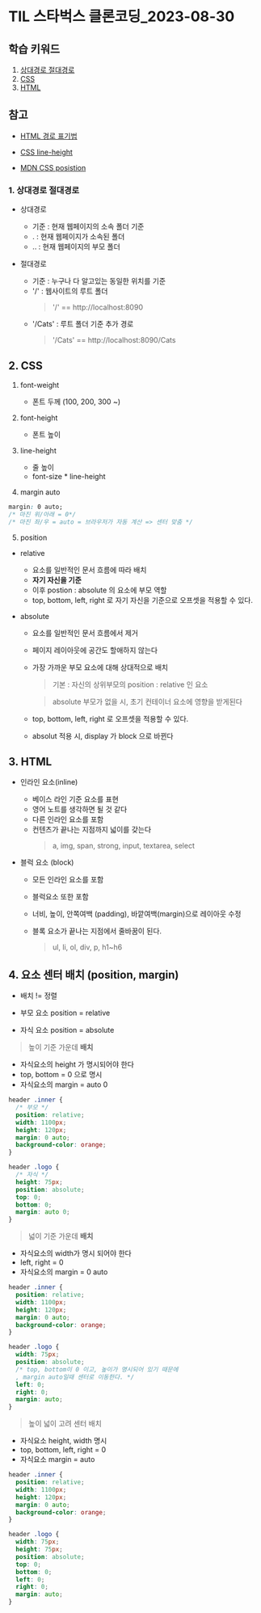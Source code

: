 # TIL 스타벅스 클론코딩\_2023-08-30

## 학습 키워드

1.  [상대경로 절대경로](#1-상대경로-절대경로)
2.  [CSS](#2-css)
3.  [HTML](#3-html)

## 참고

- [HTML 경로 표기법](#https://sas-study.tistory.com/127)

- [CSS line-height](#https://www.codingfactory.net/10639)

- [MDN CSS posistion](#https://developer.mozilla.org/ko/docs/Web/CSS/position)

### 1. 상대경로 절대경로

- 상대경로

  - 기준 : 현재 웹페이지의 소속 폴더 기준
  - . : 현재 웹페이지가 소속된 폴더
  - .. : 현재 웹페이지의 부모 폴더

- 절대경로

  - 기준 : 누구나 다 알고있는 동일한 위치를 기준
  - '/' : 웹사이트의 루트 폴더
    > '/' == http://localhost:8090
  - '/Cats' : 루트 폴더 기준 추가 경로
    > '/Cats' == http://localhost:8090/Cats

## 2. CSS

1. font-weight

   - 폰트 두께 (100, 200, 300 ~)

2. font-height

   - 폰트 높이

3. line-height

   - 줄 높이
   - font-size \* line-height

4. margin auto

```css
margin: 0 auto;
/* 마진 위/아래 = 0*/
/* 마진 좌/우 = auto = 브라우저가 자동 계산 => 센터 맞춤 */
```

5. position

- relative

  - 요소를 일반적인 문서 흐름에 따라 배치
  - **자기 자신을 기준**
  - 이후 postion : absolute 의 요소에 부모 역할
  - top, bottom, left, right 로 자기 자신을 기준으로 오프셋을 적용할 수 있다.

- absolute

  - 요소를 일반적인 문서 흐름에서 제거
  - 페이지 레이아웃에 공간도 할애하지 않는다
  - 가장 가까운 부모 요소에 대해 상대적으로 배치

    > 기본 : 자신의 상위부모의 position : relative 인 요소

    > absolute 부모가 없을 시, 초기 컨테이너 요소에 영향을 받게된다

  - top, bottom, left, right 로 오프셋을 적용할 수 있다.

  - absolut 적용 시, display 가 block 으로 바뀐다

## 3. HTML

- 인라인 요소(inline)

  - 베이스 라인 기준 요소를 표현
  - 영어 노트를 생각하면 될 것 같다
  - 다른 인라인 요소를 포함
  - 컨텐츠가 끝나는 지점까지 넓이를 갖는다
    > a, img, span, strong, input, textarea, select

- 블럭 요소 (block)

  - 모든 인라인 요소를 포함
  - 블럭요소 또한 포함
  - 너비, 높이, 안쪽여백 (padding), 바깥여백(margin)으로 레이아웃 수정
  - 블록 요소가 끝나는 지점에서 줄바꿈이 된다.

    > ul, li, ol, div, p, h1~h6

## 4. 요소 센터 배치 (position, margin)

- 배치 != 정렬

- 부모 요소 position = relative
- 자식 요소 position = absolute

> 높이 기준 가운데 **배치**

- 자식요소의 height 가 명시되어야 한다
- top, bottom = 0 으로 명시
- 자식요소의 margin = auto 0

```css
header .inner {
  /* 부모 */
  position: relative;
  width: 1100px;
  height: 120px;
  margin: 0 auto;
  background-color: orange;
}

header .logo {
  /* 자식 */
  height: 75px;
  position: absolute;
  top: 0;
  bottom: 0;
  margin: auto 0;
}
```

> 넓이 기준 가운데 **배치**

- 자식요소의 width가 명시 되어야 한다
- left, right = 0
- 자식요소의 margin = 0 auto

```css
header .inner {
  position: relative;
  width: 1100px;
  height: 120px;
  margin: 0 auto;
  background-color: orange;
}

header .logo {
  width: 75px;
  position: absolute;
  /* top, bottom이 0 이고, 높이가 명시되어 있기 때문에
  , margin auto일때 센터로 이동한다. */
  left: 0;
  right: 0;
  margin: auto;
}
```

> 높이 넓이 고려 센터 배치

- 자식요소 height, width 명시
- top, bottom, left, right = 0
- 자식요소 margin = auto

```css
header .inner {
  position: relative;
  width: 1100px;
  height: 120px;
  margin: 0 auto;
  background-color: orange;
}

header .logo {
  width: 75px;
  height: 75px;
  position: absolute;
  top: 0;
  bottom: 0;
  left: 0;
  right: 0;
  margin: auto;
}
```
